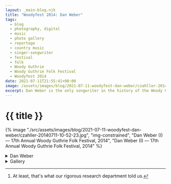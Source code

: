 ```yaml
---
layout: _main-blog.njk
title: "Woodyfest 2014: Dan Weber"
tags: 
  - blog
  - photography, digital
  - music
  - photo gallery
  - reportage
  - country music
  - singer-songwriter
  - festival
  - folk
  - Woody Guthrie
  - Woody Guthrie Folk Festival
  - Woodyfest 2014
date: 2021-07-11T21:55:41+00:00
image: /assets/images/blog/2021-07-11-woodyfest-dan-weber/czahller-20140711-10-52-23.jpg
excerpt: Dan Weber is the only songwriter in the history of the Woody Guthrie Folk Festival to have pulled off a hat trick.
---
```

<!-- markdownlint-disable MD025 -->
# {{ title }}

<!-- markdownlint-enable MD025 --><mpb-dialog-img>

{% image "./src/assets/images/blog/2021-07-11-woodyfest-dan-weber/czahller-20140711-10-52-23.jpg", "img-constrained", "Dan Weber (I) — 17th Annual Woody Guthrie Folk Festival, 2014", "Dan Weber (I) — 17th Annual Woody Guthrie Folk Festival, 2014" %}</mpb-dialog-img>

<div class="widget__wrapper">
  <details name="tabs">
    <summary>Dan Weber</summary>
    <div>

## Dan Weber

<div class="drop-cap">

<span class="h-card p-name">Dan Weber</span> is the only songwriter in Woody Guthrie Folk Festival history to have pulled off the hat trick of winning the first-, second-, and third-place prizes in the Woody Guthrie Songwriting contest.[^1] Weber is a festival regular, attending even when he's not on the bill. In <time datetime="2014">2014</time> he won second-place in the contest and also performed a full set at the Crystal Theatre.
</div>

[^1]: At least, that's what our rigorous research department told us.

In addition to this gallery from Weber's <time datetime="2014-07-11T10:00-5:00">2014</time> showcase, we've written about <a href="/blog/dan-weber-at-the-crystal-theatre-woody-guthrie-folk-festival/">his <time date_time="2013-07-13T10:30:00-5:00">2013</time> set</a> and <a href="/blog/woodyfest-2019-songwriting-contest-winners/">his <time date_time="2019-07-12T19:25:00-5:00">2019</time> appearance</a>.

  </div></details>
  <details name="tabs">
    <summary>Gallery</summary><div>

## Gallery

<mpb-dialog-gallery hint rel cols="8">
  
  ![Dan Weber, Upstage View — 17th Annual Woody Guthrie Folk Festival, 2014](/assets/images/blog/2021-07-11-woodyfest-dan-weber/czahller-20140711-10-42-53.jpg)
  ![Dan Web (I) — 17th Annual Woody Guthrie Folk Festival, 2014](/assets/images/blog/2021-07-11-woodyfest-dan-weber/czahller-20140711-10-52-23.jpg)
  ![Dan Web (II) — 17th Annual Woody Guthrie Folk Festival, 2014](/assets/images/blog/2021-07-11-woodyfest-dan-weber/czahller-20140711-10-52-26.jpg)
  ![Dan Web (III) — 17th Annual Woody Guthrie Folk Festival, 2014](/assets/images/blog/2021-07-11-woodyfest-dan-weber/czahller-20140711-10-55-17.jpg)
  ![Dan Web (IV) — 17th Annual Woody Guthrie Folk Festival, 2014](/assets/images/blog/2021-07-11-woodyfest-dan-weber/czahller-20140711-10-56-27.jpg)
  ![Dan Web (V) — 17th Annual Woody Guthrie Folk Festival, 2014](/assets/images/blog/2021-07-11-woodyfest-dan-weber/czahller-20140711-10-56-29.jpg)
  ![Dan Web (VI) — 17th Annual Woody Guthrie Folk Festival, 2014](/assets/images/blog/2021-07-11-woodyfest-dan-weber/czahller-20140711-10-57-01.jpg)
  ![Dan Web (VII) — 17th Annual Woody Guthrie Folk Festival, 2014](/assets/images/blog/2021-07-11-woodyfest-dan-weber/czahller-20140711-10-58-38.jpg)
  ![Dan Web (VIII) — 17th Annual Woody Guthrie Folk Festival, 2014](/assets/images/blog/2021-07-11-woodyfest-dan-weber/czahller-20140711-10-58-40.jpg)
</mpb-dialog-gallery></div></details></div>
